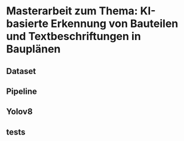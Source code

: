 # Masterarbeit zum Thema: KI-basierte Erkennung von Bauteilen und Textbeschriftungen in Bauplänen

## Dataset

## Pipeline 

## Yolov8

## tests
